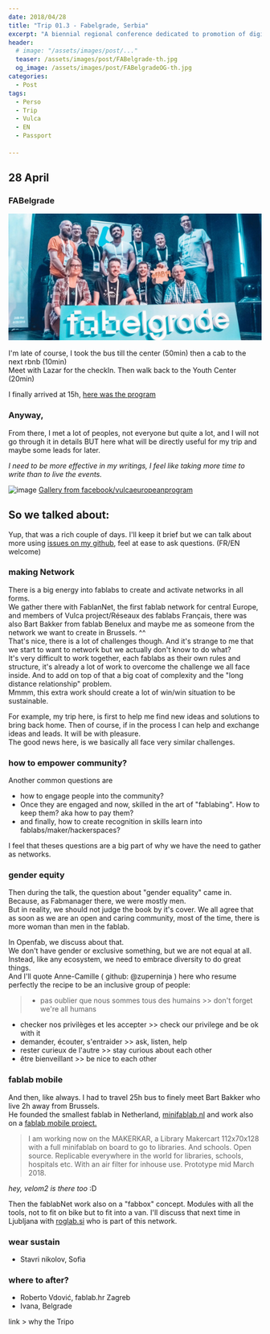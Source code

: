 ```yaml
---
date: 2018/04/28
title: "Trip 01.3 - Fabelgrade, Serbia"
excerpt: "A biennial regional conference dedicated to promotion of digital fabrication and fab lab concept"
header:
  # image: "/assets/images/post/..."
  teaser: /assets/images/post/FABelgrade-th.jpg
  og_image: /assets/images/post/FABelgradeOG-th.jpg
categories:
  - Post
tags:
  - Perso
  - Trip
  - Vulca
  - EN
  - Passport

---
```


## 28 April
### FABelgrade

![teamFab](/assets/images/post/FABelgradeOG-th.jpg)

I'm late of course, I took the bus till the center (50min) then a cab to the next rbnb (10min)   
Meet with Lazar for the checkIn. Then walk back to the Youth Center (20min)  

I finally arrived at 15h, [here was the program](http://www.fabelgrade.io/program/)

### Anyway,
From there, I met a lot of peoples, not everyone but quite a lot, and I will not go through it in details BUT here what will be directly useful for my trip and maybe some leads for later.  

_I need to be more effective in my writings, I feel like taking more time to write than to live the events._  

![image](https://user-images.githubusercontent.com/12049360/39641649-500f907a-4fcf-11e8-9c99-34f5a763d022.png)
[Gallery from facebook/vulcaeuropeanprogram](https://www.facebook.com/pg/vulcaeuropeanprogram/photos/?tab=album&album_id=1836320319721653)

## So we talked about:
Yup, that was a rich couple of days. I'll keep it brief but we can talk about more using [issues on my github](https://github.com/nicolasdb/nicolasdb.github.io/issues/), feel at ease to ask questions. (FR/EN welcome)
### making Network
There is a big energy into fablabs to create and activate networks in all forms.  
We gather there with FablanNet, the first fablab network for central Europe, and members of Vulca project/Réseaux des fablabs Français, there was also Bart Bakker from fablab Benelux and maybe me as someone from the network we want to create in Brussels. ^^  
That's nice, there is a lot of challenges though. And it's strange to me that we start to want to network but we actually don't know to do what?  
It's very difficult to work together, each fablabs as their own rules and structure, it's already a lot of work to overcome the challenge we all face inside. And to add on top of that a big coat of complexity and the "long distance relationship" problem.   
Mmmm, this extra work should create a lot of win/win situation to be sustainable.  

For example, my trip here, is first to help me find new ideas and solutions to bring back home. Then of course, if in the process I can help and exchange ideas and leads. It will be with pleasure.  
The good news here, is we basically all face very similar challenges.

### how to empower community?
Another common questions are   
- how to engage people into the community?
- Once they are engaged and now, skilled in the art of "fablabing". How to keep them? aka how to pay them?
- and finally, how to create recognition in skills learn into fablabs/maker/hackerspaces?

I feel that theses questions are a big part of why we have the need to gather as networks.

### gender equity
Then during the talk, the question about "gender equality" came in. Because, as Fabmanager there, we were mostly men.  
But in reality, we should not judge the book by it's cover. We all agree that as soon as we are an open and caring community, most of the time, there is more woman than men in the fablab.

In Openfab, we discuss about that.  
We don't have gender or exclusive something, but we are not equal at all. Instead, like any ecosystem, we need to embrace diversity to do great things.  
And I'll quote Anne-Camille ( github: @zuperninja ) here who resume perfectly the recipe to be an inclusive group of people:
>- pas oublier que nous sommes tous des humains    >> don't forget we're all humans
- checker nos privilèges et les accepter  >> check our privilege and be ok with it
- demander, écouter, s'entraider  >> ask, listen, help
- rester curieux de l'autre  >> stay curious about each other
- être bienveillant  >> be nice to each other


### fablab mobile
And then, like always. I had to travel 25h bus to finely meet Bart Bakker who live 2h away from Brussels.  
He founded the smallest fablab in Netherland, [minifablab.nl](http://www.minifablab.nl/) and work also on a [fablab mobile project.](http://www.minifablab.nl/trikes-and-bikes/)  
> I am working now on the MAKERKAR, a Library Makercart 112x70x128 with a full minifablab on board to go to libraries. And schools. Open source. Replicable everywhere in the world for libraries, schools, hospitals etc. With an air filter for inhouse use. Prototype mid March 2018.

_hey, velom2 is there too_ :D

Then the fablabNet work also on a "fabbox" concept. Modules with all the tools, not to fit on bike but to fit into a van. I'll discuss that next time in Ljubljana with [roglab.si](http://roglab.si/en) who is part of this network.

### wear sustain
- Stavri nikolov, Sofia

### where to after?

- Roberto Vdović, fablab.hr  Zagreb
- Ivana, Belgrade






















link > why the Tripo
